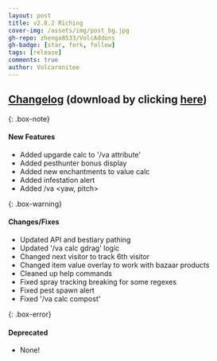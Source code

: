 ```yaml
---
layout: post
title: v2.8.2 Riching
cover-img: /assets/img/post_bg.jpg
gh-repo: zhenga8533/VolcAddons
gh-badge: [star, fork, follow]
tags: [release]
comments: true
author: Volcaronitee
---
```


## [Changelog](https://github.com/zhenga8533/VolcAddons/releases/tag/v2.8.2) (download by clicking [here](https://github.com/zhenga8533/VolcAddons/releases/download/v2.8.2/VolcAddons.zip))

{: .box-note}
#### New Features
- Added upgarde calc to '/va attribute'
- Added pesthunter bonus display
- Added new enchantments to value calc
- Added infestation alert
- Added /va <yaw, pitch>

{: .box-warning}
#### Changes/Fixes
- Updated API and bestiary pathing
- Updated '/va calc gdrag' logic
- Changed next visitor to track 6th visitor
- Changed item value overlay to work with bazaar products
- Cleaned up help commands
- Fixed spray tracking breaking for some regexes
- Fixed pest spawn alert
- Fixed '/va calc compost'

{: .box-error}
#### Deprecated
- None!
